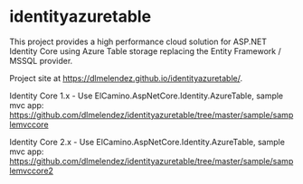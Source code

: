 identityazuretable
==================

This project provides a high performance cloud solution for ASP.NET Identity Core using Azure Table storage replacing the Entity Framework / MSSQL provider.

Project site at https://dlmelendez.github.io/identityazuretable/.

Identity Core 1.x - Use ElCamino.AspNetCore.Identity.AzureTable, sample mvc app: https://github.com/dlmelendez/identityazuretable/tree/master/sample/samplemvccore

Identity Core 2.x - Use ElCamino.AspNetCore.Identity.AzureTable, sample mvc app: https://github.com/dlmelendez/identityazuretable/tree/master/sample/samplemvccore2

